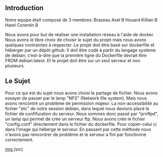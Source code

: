 ## Introduction

Notre equipe était composé de 3 membres: Brazeau Axel     B
                                         Houard  Killian  B
                                         Harel   Corentin B

Nous avons pour but de réaliser une installation réseau à l'aide de docker. Nous avons le libre choix de choisir le sujet du projet mais nous avons quelques contraintes à respecter. Le projet doit être basé sur dockerfile et héberger par un dépôt github. Il doit être codé à partir du langage système de debian, c’est-à-dire que la première ligne du Dockerfile devrait être FROM debian:latest. Et le projet doit être sur un seul serveur et non plusieurs.

## Le Sujet 

Pour ce qui est du sujet nous avons choisi le partage de fichier. Nous avons essayer de passer par le lamp "NFS" (Network file system). Mais nous avons rencontré un problème de permission majeur: La non-accessibilité au fichier "etc" de notre session debian, dans lequel nous devions placé le fichier de confifuration du serveur. Nous sommes donc passé par "proftpd", un lamp qui permet de crée un serveur ftp. Nous avons crée le fichier "config.conf" directement dans le fichier du dockerfile. Pour copier-celui ci dans l'image qui héberge le serveur. En passant par cette méthode nous n'avons pas rencontrer de problème et le serveur a fini par fonctionné correctement. 


[img ](https://www.google.com/url?sa=i&url=https%3A%2F%2Fsupport.capconnect.com%2Fknowledgebase%2Fquest-ce-que-ftp-sftp%2F&psig=AOvVaw20lJ9MIjbqHn1R2ix6_nZe&ust=1653313450166000&source=images&cd=vfe&ved=0CAwQjRxqFwoTCODoj9ue8_cCFQAAAAAdAAAAABAD)(src)



